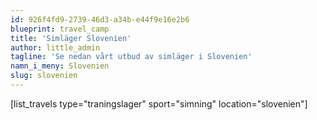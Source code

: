```yaml
---
id: 926f4fd9-2739-46d3-a34b-e44f9e16e2b6
blueprint: travel_camp
title: 'Simläger Slovenien'
author: little_admin
tagline: 'Se nedan vårt utbud av simläger i Slovenien'
namn_i_meny: Slovenien
slug: slovenien
---
```

<p>[list_travels type="traningslager" sport="simning" location="slovenien"]</p>
